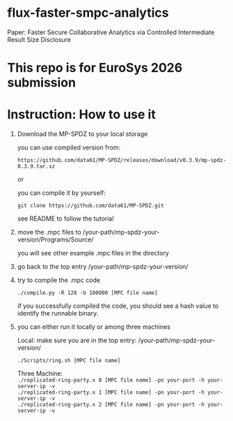 # flux-faster-smpc-analytics
Paper: Faster Secure Collaborative Analytics via Controlled Intermediate Result Size Disclosure

# This repo is for EuroSys 2026 submission


# Instruction: How to use it

1. Download the MP-SPDZ to your local storage

    you can use compiled version from: 

    `https://github.com/data61/MP-SPDZ/releases/download/v0.3.9/mp-spdz-0.3.9.tar.xz`

    or

    you can compile it by yourself: 

    `git clone https://github.com/data61/MP-SPDZ.git`

    see README to follow the tutorial

2. move the .mpc files to /your-path/mp-spdz-your-version/Programs/Source/

    you will see other example .mpc files in the directory

3. go back to the top entry /your-path/mp-spdz-your-version/

4. try to compile the .mpc code

    `./compile.py -R 128 -b 100000 [MPC file name]`

    if you successfully compiled the code, you should see a hash value to identify the runnable binary.

5. you can either run it locally or among three machines

    Local: make sure you are in the top entry: /your-path/mp-spdz-your-version/

    `./Scripts/ring.sh [MPC file name]`


    Three Machine:  
    `./replicated-ring-party.x 0 [MPC file name] -pn your-port -h your-server-ip -v` \
    `./replicated-ring-party.x 1 [MPC file name] -pn your-port -h your-server-ip -v` \
    `./replicated-ring-party.x 2 [MPC file name] -pn your-port -h your-server-ip -v` 

